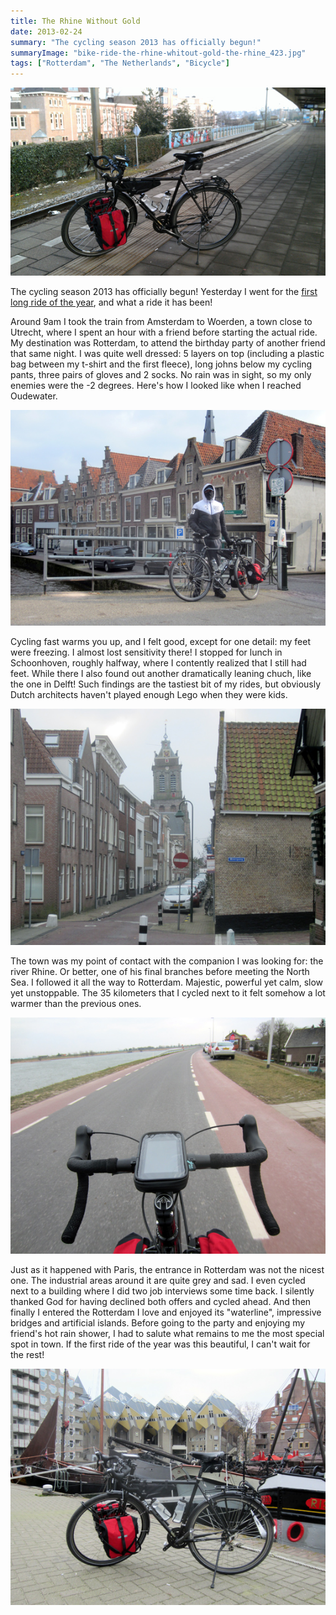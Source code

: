 ```yaml
---
title: The Rhine Without Gold
date: 2013-02-24
summary: "The cycling season 2013 has officially begun!"
summaryImage: "bike-ride-the-rhine-whitout-gold-the-rhine_423.jpg"
tags: ["Rotterdam", "The Netherlands", "Bicycle"]
---
```


![](bike-ride-the-rhine-whitout-gold-muiderpoort_337.jpg)

The cycling season 2013 has officially begun! Yesterday I went for the [first long ride of the year](https://www.bikemap.net/en/r/1990160/), and what a ride it has been!

Around 9am I took the train from Amsterdam to Woerden, a town close to Utrecht, where I spent an hour with a friend before starting the actual ride. My destination was Rotterdam, to attend the birthday party of another friend that same night. I was quite well dressed: 5 layers on top (including a plastic bag between my t-shirt and the first fleece), long johns below my cycling pants, three pairs of gloves and 2 socks. No rain was in sight, so my only enemies were the -2 degrees. Here's how I looked like when I reached Oudewater.

![](bike-ride-the-rhine-whitout-gold-oudewater_386.jpg)

Cycling fast warms you up, and I felt good, except for one detail: my feet were freezing. I almost lost sensitivity there! I stopped for lunch in Schoonhoven, roughly halfway, where I contently realized that I still had feet. While there I also found out another dramatically leaning chuch, like the one in Delft! Such findings are the tastiest bit of my rides, but obviously Dutch architects haven't played enough Lego when they were kids.

![](bike-ride-the-rhine-whitout-gold-schoonhoven_423.jpg)

The town was my point of contact with the companion I was looking for: the river Rhine. Or better, one of his final branches before meeting the North Sea. I followed it all the way to Rotterdam. Majestic, powerful yet calm, slow yet unstoppable. The 35 kilometers that I cycled next to it felt somehow a lot warmer than the previous ones.

![](bike-ride-the-rhine-whitout-gold-the-rhine_423.jpg)

Just as it happened with Paris, the entrance in Rotterdam was not the nicest one. The industrial areas around it are quite grey and sad. I even cycled next to a building where I did two job interviews some time back. I silently thanked God for having declined both offers and cycled ahead.
And then finally I entered the Rotterdam I love and enjoyed its "waterline", impressive bridges and artificial islands. Before going to the party and enjoying my friend's hot rain shower, I had to salute what remains to me the most special spot in town. If the first ride of the year was this beautiful, I can't wait for the rest!

![](bike-ride-the-rhine-whitout-gold-rotterdam-cubic-houses_423.jpg)


